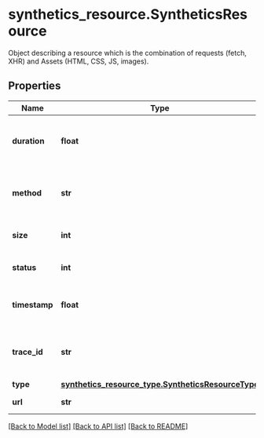 # synthetics_resource.SyntheticsResource

Object describing a resource which is the combination of requests (fetch, XHR) and Assets (HTML, CSS, JS, images).
## Properties
Name | Type | Description | Notes
------------ | ------------- | ------------- | -------------
**duration** | **float** | Number of time the resource was collected. | [optional] 
**method** | **str** | HTTP method associated to the resource. | [optional] 
**size** | **int** | Size of the resource in bytes. | [optional] 
**status** | **int** | Status Code of the resource. | [optional] 
**timestamp** | **float** | Timestamp of the resource collection. | [optional] 
**trace_id** | **str** | Trace ID associated with the resource if any. | [optional] 
**type** | [**synthetics_resource_type.SyntheticsResourceType**](SyntheticsResourceType.md) |  | [optional] 
**url** | **str** | URL of the resource. | [optional] 

[[Back to Model list]](README.md#documentation-for-models) [[Back to API list]](README.md#documentation-for-api-endpoints) [[Back to README]](README.md)


